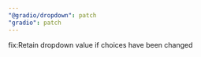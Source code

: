 ```yaml
---
"@gradio/dropdown": patch
"gradio": patch
---
```


fix:Retain dropdown value if choices have been changed